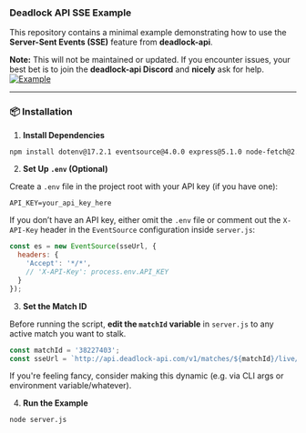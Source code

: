 ### Deadlock API SSE Example

This repository contains a minimal example demonstrating how to use the **Server-Sent Events (SSE)** feature from **deadlock-api**.

**Note:** This will not be maintained or updated. If you encounter issues, your best bet is to join the **deadlock-api Discord** and **nicely** ask for help.
[![Example](https://i.imgur.com/YoAnhab.gif)]([https://i.imgur.com/6z2UdFd.mp4](https://i.imgur.com/YoAnhab.gif))


---

### 📦 Installation

1. **Install Dependencies**

```bash
npm install dotenv@17.2.1 eventsource@4.0.0 express@5.1.0 node-fetch@2.7.0 socket.io@4.8.1
```

2. **Set Up `.env` (Optional)**

Create a `.env` file in the project root with your API key (if you have one):

```env
API_KEY=your_api_key_here
```

If you don’t have an API key, either omit the `.env` file or comment out the `X-API-Key` header in the `EventSource` configuration inside `server.js`:

```js
const es = new EventSource(sseUrl, {
  headers: {
    'Accept': '*/*',
    // 'X-API-Key': process.env.API_KEY
  }
});
```
3. **Set the Match ID**

Before running the script, **edit the `matchId` variable** in `server.js` to any active match you want to stalk.

```js
const matchId = '38227403';
const sseUrl = `http://api.deadlock-api.com/v1/matches/${matchId}/live/demo/events`;
```

If you're feeling fancy, consider making this dynamic (e.g. via CLI args or environment variable/whatever).

4. **Run the Example**

```bash
node server.js
```
